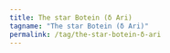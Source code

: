```yaml
---
title: The star Botein (δ Ari)
tagname: "The star Botein (δ Ari)"
permalink: /tag/the-star-botein-δ-ari
---
```

